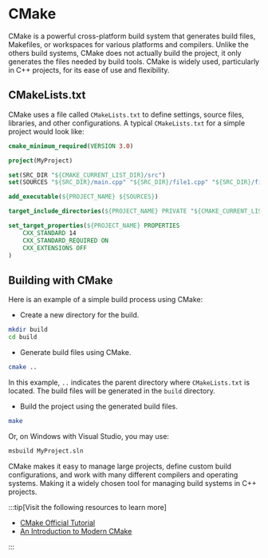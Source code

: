 # CMake

CMake is a powerful cross-platform build system that generates build files, Makefiles, or workspaces for various platforms and compilers. Unlike the others build systems, CMake does not actually build the project, it only generates the files needed by build tools. CMake is widely used, particularly in C++ projects, for its ease of use and flexibility.

## CMakeLists.txt

CMake uses a file called `CMakeLists.txt` to define settings, source files, libraries, and other configurations. A typical `CMakeLists.txt` for a simple project would look like:

```cmake
cmake_minimum_required(VERSION 3.0)

project(MyProject)

set(SRC_DIR "${CMAKE_CURRENT_LIST_DIR}/src")
set(SOURCES "${SRC_DIR}/main.cpp" "${SRC_DIR}/file1.cpp" "${SRC_DIR}/file2.cpp")

add_executable(${PROJECT_NAME} ${SOURCES})

target_include_directories(${PROJECT_NAME} PRIVATE "${CMAKE_CURRENT_LIST_DIR}/include")

set_target_properties(${PROJECT_NAME} PROPERTIES
    CXX_STANDARD 14
    CXX_STANDARD_REQUIRED ON
    CXX_EXTENSIONS OFF
)
```

## Building with CMake

Here is an example of a simple build process using CMake:

- Create a new directory for the build.

```sh
mkdir build
cd build
```

- Generate build files using CMake.

```sh
cmake ..
```

In this example, `..` indicates the parent directory where `CMakeLists.txt` is located. The build files will be generated in the `build` directory.

- Build the project using the generated build files.

```sh
make
```

Or, on Windows with Visual Studio, you may use:

```sh
msbuild MyProject.sln
```

CMake makes it easy to manage large projects, define custom build configurations, and work with many different compilers and operating systems. Making it a widely chosen tool for managing build systems in C++ projects.

:::tip[Visit the following resources to learn more]

- [CMake Official Tutorial](https://cmake.org/cmake/help/latest/guide/tutorial/index.html)
- [An Introduction to Modern CMake](https://cliutils.gitlab.io/modern-cmake/)

:::
